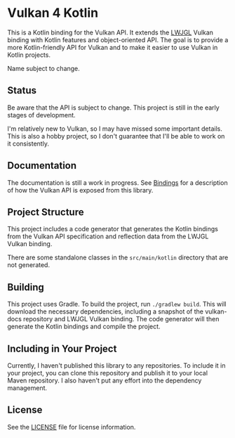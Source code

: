 # Vulkan 4 Kotlin

This is a Kotlin binding for the Vulkan API. It extends the [LWJGL](https://www.lwjgl.org/) Vulkan binding with Kotlin
features and object-oriented API. The goal is to provide a more Kotlin-friendly API for Vulkan and to make it easier to
use Vulkan in Kotlin projects.

Name subject to change.

## Status

Be aware that the API is subject to change. This project is still in the early stages of development.

I'm relatively new to Vulkan, so I may have missed some important details. This is also a hobby project, so I don't
guarantee that I'll be able to work on it consistently.

## Documentation

The documentation is still a work in progress. See [Bindings](docs/Bindings.md) for a description of how the Vulkan API
is exposed from this library.

## Project Structure

This project includes a code generator that generates the Kotlin bindings from the Vulkan API specification and
reflection data from the LWJGL Vulkan binding.

There are some standalone classes in the `src/main/kotlin` directory that are not generated.

## Building

This project uses Gradle. To build the project, run `./gradlew build`. This will download the necessary dependencies,
including a snapshot of the vulkan-docs repository and LWJGL Vulkan binding. The code generator will then generate the
Kotlin bindings and compile the project.

## Including in Your Project

Currently, I haven't published this library to any repositories. To include it in your project, you can clone this
repository and publish it to your local Maven repository. I also haven't put any effort into the dependency management.

## License

See the [LICENSE](LICENSE) file for license information.
